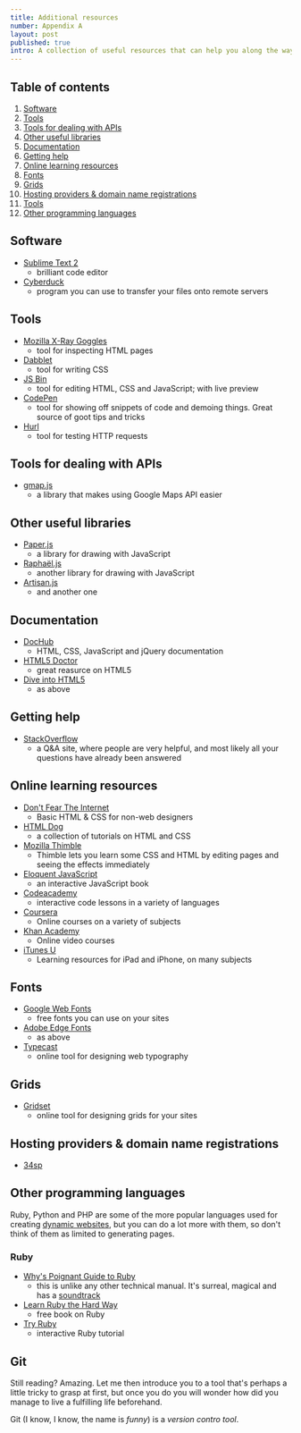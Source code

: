 ```yaml
---
title: Additional resources
number: Appendix A
layout: post
published: true
intro: A collection of useful resources that can help you along the way. 
---
```


## Table of contents 

1. [Software](#software)
2. [Tools](#tools)
3. [Tools for dealing with APIs](#tools_for_dealing_with_apis)
4. [Other useful libraries](#other_useful_libraries)
5. [Documentation](#documentation)
6. [Getting help](#getting_help)
7. [Online learning resources](#online_learning_resources)
8. [Fonts](#fonts)
9. [Grids](#grids)
10. [Hosting providers & domain name registrations](#hosting_providers__domain_name_registrations)
11. [Tools](#tools)
12. [Other programming languages](#other_programming_languages)

## Software

* [Sublime Text 2](http://www.sublimetext.com/)
	- brilliant code editor
* [Cyberduck](http://cyberduck.ch/)
	- program you can use to transfer your files onto remote servers

## Tools

* [Mozilla X-Ray Goggles](http://hackasaurus.org/en-US/goggles/)
	- tool for inspecting HTML pages
* [Dabblet](http://dabblet.com/)
	- tool for writing CSS
* [JS Bin](http://jsbin.com/welcome/1/edit)
	- tool for editing HTML, CSS and JavaScript; with live preview
* [CodePen](http://codepen.io/)
	- tool for showing off snippets of code and demoing things. Great source of goot tips and tricks
* [Hurl](http://hurl.it/)
	- tool for testing HTTP requests

## Tools for dealing with APIs

* [gmap.js](http://hpneo.github.com/gmaps/examples.html)
	- a library that makes using Google Maps API easier

## Other useful libraries

* [Paper.js](http://paperjs.org/)
	- a library for drawing with JavaScript
* [Raphaël.js](http://raphaeljs.com/)
	- another library for drawing with JavaScript
* [Artisan.js](http://artisanjs.com/)
	- and another one

## Documentation

* [DocHub](http://dochub.io/)
	- HTML, CSS, JavaScript and jQuery documentation
* [HTML5 Doctor](https://html5doctor.com/)
	- great reasurce on HTML5
* [Dive into HTML5](http://diveintohtml5.info/)
	- as above

## Getting help

* [StackOverflow](http://stackoverflow.com/)
	- a Q&A site, where people are very helpful, and most likely all your questions have already been answered 

## Online learning resources

* [Don't Fear The Internet](http://www.dontfeartheinternet.com/)
	- Basic HTML & CSS for non-web designers
* [HTML Dog](http://htmldog.com/)
	- a collection of tutorials on HTML and CSS
* [Mozilla Thimble](https://thimble.webmaker.org/en-US/projects)
	- Thimble lets you learn some CSS and HTML by editing pages and seeing the effects immediately
* [Eloquent JavaScript](http://eloquentjavascript.net/)
	- an interactive JavaScript book
* [Codeacademy](http://www.codecademy.com/)
	- interactive code lessons in a variety of languages
* [Coursera](https://www.coursera.org/)
	- Online courses on a variety of subjects
* [Khan Academy](http://www.khanacademy.org/)
	- Online video courses
* [iTunes U](http://www.apple.com/apps/itunes-u/index.html)
	- Learning resources for iPad and iPhone, on many subjects

## Fonts

* [Google Web Fonts](http://www.google.com/webfonts)
	- free fonts you can use on your sites
* [Adobe Edge Fonts](http://html.adobe.com/edge/webfonts/)
	- as above
* [Typecast](http://typecast.com/)
	- online tool for designing web typography

## Grids

* [Gridset](https://gridsetapp.com/)
	- online tool for designing grids for your sites

## Hosting providers & domain name registrations

* [34sp](http://www.34sp.com/)

## Other programming languages

Ruby, Python and PHP are some of the more popular languages used for creating [dynamic websites][1], but you can do a lot more with them, so don't think of them as limited to generating pages.

### Ruby

* [Why's Poignant Guide to Ruby](http://mislav.uniqpath.com/poignant-guide/)
	- this is unlike any other technical manual. It's surreal, magical and has a [soundtrack](http://mislav.uniqpath.com/poignant-guide/soundtrack/)
* [Learn Ruby the Hard Way](http://ruby.learncodethehardway.org/book/)
	- free book on Ruby
* [Try Ruby](http://tryruby.org/)
	- interactive Ruby tutorial

[1]: http://en.wikipedia.org/wiki/Website#Dynamic_website

## Git

Still reading? Amazing. Let me then introduce you to a tool that's perhaps a little tricky to grasp at first, but once you do you will wonder how did you manage to live a fulfilling life beforehand.

Git (I know, I know, the name is *funny*) is a *version contro tool*.

